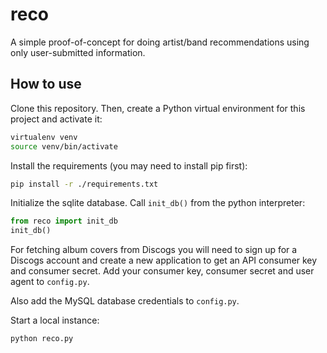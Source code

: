# reco

A simple proof-of-concept for doing artist/band recommendations using only user-submitted information.

## How to use

Clone this repository. Then, create a Python virtual environment for this project and activate it:

```bash
virtualenv venv
source venv/bin/activate
```

Install the requirements (you may need to install pip first):

```bash
pip install -r ./requirements.txt
```

Initialize the sqlite database. Call `init_db()` from the python interpreter:

```python
from reco import init_db
init_db()
```

For fetching album covers from Discogs you will need to sign up for a Discogs account and create a new application to get an API consumer key and consumer secret. Add your consumer key, consumer secret and user agent to `config.py`.

Also add the MySQL database credentials to `config.py`.

Start a local instance:

```bash
python reco.py
```
